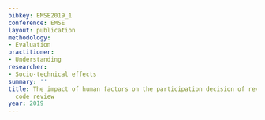 ```yaml
---
bibkey: EMSE2019_1
conference: EMSE
layout: publication
methodology:
- Evaluation
practitioner:
- Understanding
researcher:
- Socio-technical effects
summary: ''
title: The impact of human factors on the participation decision of reviewers in modern
  code review
year: 2019
---
```

